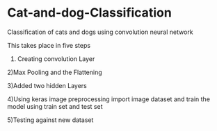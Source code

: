 # Cat-and-dog-Classification
Classification of cats and dogs using convolution neural network

This takes place in five steps

1) Creating convolution Layer

2)Max Pooling and the Flattening

3)Added two hidden Layers 

4)Using keras image preprocessing import image dataset and train the model using train set and test set

5)Testing against new dataset
